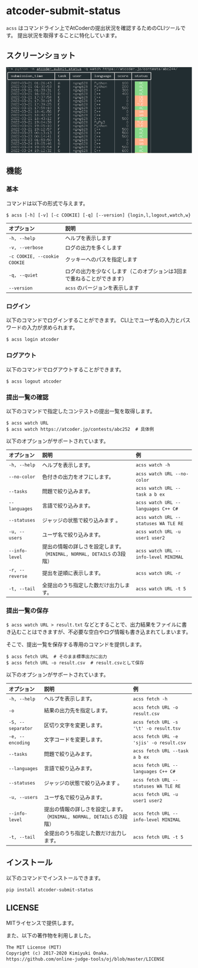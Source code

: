 # atcoder-submit-status

`acss` はコマンドライン上でAtCoderの提出状況を確認するためのCLIツールです。
提出状況を取得することに特化しています。

## スクリーンショット

<img src="https://github.com/ngng628/atcoder-submit-status/blob/main/screenshot/watch.png?raw=true" alt="screenshot of acss command">

## 機能

### 基本

コマンドは以下の形式で与えます。

```shell
$ acss [-h] [-v] [-c COOKIE] [-q] [--version] {login,l,logout,watch,w} 
```

|オプション|説明|
|:-|:-|
| `-h, --help` | ヘルプを表示します |
| `-v, --verbose` | ログの出力を多くします |
| `-c COOKIE, --cookie COOKIE` | クッキーへのパスを指定します |
| `-q, --quiet` | ログの出力を少なくします（このオプションは3回まで重ねることができます） |
| `--version` | `acss` のバージョンを表示します |

### ログイン

以下のコマンドでログインすることができます。
CLI上でユーザ名の入力とパスワードの入力が求められます。

```shell
$ acss login atcoder
```

### ログアウト

以下のコマンドでログアウトすることができます。

```shell
$ acss logout atcoder
```

### 提出一覧の確認

以下のコマンドで指定したコンテストの提出一覧を取得します。

```shell
$ acss watch URL
$ acss watch https://atcoder.jp/contests/abc252  # 具体例
```

以下のオプションがサポートされています。

|オプション|説明|例|
|:-|:-|:-|
| `-h, --help` | ヘルプを表示します。 | `acss watch -h` |
| `--no-color` | 色付きの出力をオフにします。 | `acss watch URL --no-color` |
| `--tasks` | 問題で絞り込みます。 | `acss watch URL --task a b ex` |
| `--languages` | 言語で絞り込みます。 | `acss watch URL --languages C++ C#` |
| `--statuses` | ジャッジの状態で絞り込みます 。| `acss watch URL --statuses WA TLE RE` |
| `-u, --users`| ユーザ名で絞り込みます。 | `acss watch URL -u user1 user2` |
| `--info-level` | 提出の情報の詳しさを設定します。（`MINIMAL, NORMAL, DETAILS` の3段階） | `acss watch URL --info-level MINIMAL` |
| `-r, --reverse` | 提出を逆順に表示します。 | `acss watch URL -r` |
| `-t, --tail` | 全提出のうち指定した数だけ出力します。 | `acss watch URL -t 5` |

### 提出一覧の保存

`$ acss watch URL > result.txt` などとすることで、出力結果をファイルに書き込むことはできますが、不必要な空白やログ情報も書き込まれてしまいます。

そこで、提出一覧を保存する専用のコマンドを提供します。

```shell
$ acss fetch URL  # そのまま標準出力に出力
$ acss fetch URL -o result.csv  # result.csvとして保存
```

以下のオプションがサポートされています。

|オプション|説明|例|
|:-|:-|:-|
| `-h, --help` | ヘルプを表示します。 | `acss fetch -h` |
| `-o` | 結果の出力先を指定します。 | `acss fetch URL -o result.csv` |
| `-S, --separator` | 区切り文字を変更します。 | `acss fetch URL -s '\t' -o result.tsv` |
| `-e, --encoding` | 文字コードを変更します。 | `acss fetch URL -e 'sjis' -o result.csv` |
| `--tasks` | 問題で絞り込みます。 | `acss fetch URL --task a b ex` |
| `--languages` | 言語で絞り込みます。 | `acss fetch URL --languages C++ C#` |
| `--statuses` | ジャッジの状態で絞り込みます 。| `acss fetch URL --statuses WA TLE RE` |
| `-u, --users`| ユーザ名で絞り込みます。 | `acss fetch URL -u user1 user2` |
| `--info-level` | 提出の情報の詳しさを設定します。（`MINIMAL, NORMAL, DETAILS` の3段階） | `acss fetch URL --info-level MINIMAL` |
| `-t, --tail` | 全提出のうち指定した数だけ出力します。 | `acss fetch URL -t 5` |


## インストール

以下のコマンドでインストールできます。

```shell
pip install atcoder-submit-status
```

<!-- ## FAQ -->

## LICENSE

MITライセンスで提供します。

また、以下の著作物を利用しました。

```
The MIT License (MIT)
Copyright (c) 2017-2020 Kimiyuki Onaka.
https://github.com/online-judge-tools/oj/blob/master/LICENSE
```
